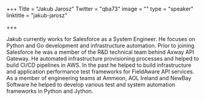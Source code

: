 +++
Title = "Jakub Jarosz"
Twitter = "qba73"
image = ""
type = "speaker"
linktitle = "jakub-jarosz"

+++

Jakub currently works for Salesforce as a System Engineer. He focuses on Python and Go development and infrastructure automation. Prior to joining Salesforce he was a member of the R&D technical team behind Axway API Gateway. He automated infrastructure provisioning processes and helped to build CI/CD pipelines in AWS. In the past he helped to build infrastructure and application performance test frameworks for FieldAware API services. As a member of engineering teams at Ammeon, AOL Ireland and NewBay Software he helped to develop various test and system automation frameworks in Python and Jython.
